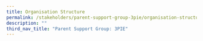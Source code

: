 ```yaml
---
title: Organisation Structure
permalink: /stakeholders/parent-support-group-3pie/organisation-structure
description: ""
third_nav_title: "Parent Support Group: 3PIE"
---
```

